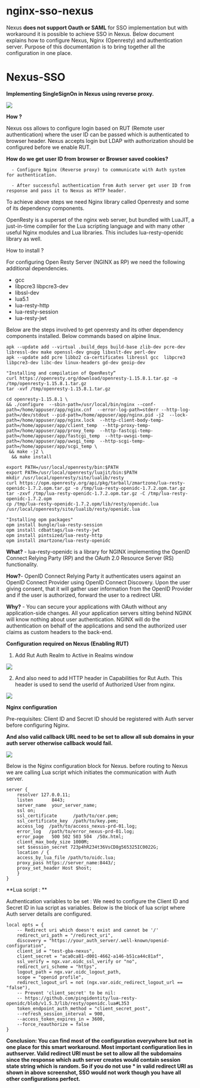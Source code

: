 # nginx-sso-nexus

Nexus **does not support Oauth or SAML** for SSO implementation but with workaround it is possible to achieve SSO in Nexus. Below document explains how to configure Nexus, Nginx (Openresty) and authentication server. Purpose of this documentation is to bring together all the configuration in one place.

# Nexus-SSO

**Implementing SingleSignOn in Nexus using reverse proxy.**

![](Images/SSO_Flow.png)


**How ?**

Nexus oss allows to configure login based on RUT (Remote user authentication) where the user ID can be passed which is authenticated to browser header. Nexus accepts login but
LDAP with authorization should be configured before we enable RUT.

**How do we get user ID from browser or Browser saved cookies?**

      - Configure Nginx (Reverse proxy) to communicate with Auth system for authentication.

      - After successful authentication from Auth server get user ID from response and pass it to Nexus as HTTP header.

To achieve above steps we need Nginx library called Openresty and some of its dependency components.

OpenResty   is a superset of the nginx web server, but bundled with LuaJIT, a just-in-time compiler for the Lua scripting language and with many other useful Nginx modules 
and Lua libraries. This includes lua-resty-openidc library as well.

How to install ?

For configuring Open Resty Server (NGINX as RP) we need the following additional dependencies.

  * gcc
*   libpcre3 libpcre3-dev
*   libssl-dev
*   lua5.1
*   lua-resty-http
*   lua-resty-session
*   lua-resty-jwt


Below are the steps involved to get openresty and its other dependency components installed. Below commands based on alpine linux.
```
apk --update add --virtual .build_deps build-base zlib-dev pcre-dev libressl-dev make openssl-dev gnupg libxslt-dev perl-dev
apk --update add pcre libbz2 ca-certificates libressl gcc  libpcre3 libpcre3-dev libc-dev linux-headers gd-dev geoip-dev

"Installing and compilation of OpenResty“
curl https://openresty.org/download/openresty-1.15.8.1.tar.gz -o /tmp/openresty-1.15.8.1.tar.gz
tar -xvf /tmp/openresty-1.15.8.1.tar.gz

cd openresty-1.15.8.1 \
&& ./configure  --sbin-path=/usr/local/bin/nginx --conf-path=/home/appuser/app/nginx.cnf  --error-log-path=stderr --http-log-path=/dev/stdout --pid-path=/home/appuser/app/nginx.pid -j2  --lock-path=/home/appuser/app/nginx.lock  --http-client-body-temp-path=/home/appuser/app/client_temp  --http-proxy-temp-path=/home/appuser/app/proxy_temp  --http-fastcgi-temp-path=/home/appuser/app/fastcgi_temp  --http-uwsgi-temp-path=/home/appuser/app/uwsgi_temp  --http-scgi-temp-path=/home/appuser/app/scgi_temp \
 && make -j2 \
  && make install
  
export PATH=/usr/local/openresty/bin:$PATH
export PATH=/usr/local/openresty/luajit/bin:$PATH
mkdir /usr/local/openresty/site/lualib/resty
curl https://opm.openresty.org/api/pkg/tarball/zmartzone/lua-resty-openidc-1.7.2.opm.tar.gz -o /tmp/lua-resty-openidc-1.7.2.opm.tar.gz
tar -zxvf /tmp/lua-resty-openidc-1.7.2.opm.tar.gz -C /tmp/lua-resty-openidc-1.7.2.opm
cp /tmp/lua-resty-openidc-1.7.2.opm/lib/resty/openidc.lua  /usr/local/openresty/site/lualib/resty/openidc.lua

"Installing opm packages"
opm install bungle/lua-resty-session 
opm install cdbattags/lua-resty-jwt
opm install pintsized/lua-resty-http
opm install zmartzone/lua-resty-openidc
```
**What?** - lua-resty-openidc is a library for NGINX implementing the OpenID Connect Relying Party (RP) and the OAuth 2.0 Resource Server (RS) functionality. 
 

**How?**- OpenID Connect Relying Party it authenticates users against an OpenID Connect Provider using OpenID Connect Discovery. Upon the user giving consent, that it will
gather user information from the OpenID Provider and if the user is authorized, forward the user to a redirect URI.
 

**Why?** -  You can secure your applications with OAuth without any application-side changes. All your application servers sitting behind NGINX will know nothing about user 
authentication. NGINX will do the authentication on behalf of the applications and send the authorized user claims as custom headers to the back-end.

**Configuration required on Nexus (Enabling RUT)**

1. Add Rut Auth Realm  to Active in  Realms window 

![](Images/Realms.png)


2. And also need to add HTTP header in Capabilities for Rut Auth. This header is used to send the userId of Authorized User from nginx. 

![](Images/RUT2.png)

**Nginx configuration**

Pre-requisites:  Client ID and Secret ID should be registered with Auth server before configuring Nginx. 

**And also valid callback URL need to be set to allow all sub domains in your auth server otherwise callback would fail.**

![](Images/Auth_redirect.png)

Below is the Nginx configuration block for Nexus. before routing to Nexus we are calling Lua script which initiates the communication with Auth server.

```
server {
    resolver 127.0.0.11;
    listen       8443;
    server_name  your_server_name; 
    ssl on;
    ssl_certificate      /path/to/cer.pem;
    ssl_certificate_key  /path/to/key.pem;
    access_log  /path/to/access_nexus-prd-01.log;
    error_log   /path/to/error_nexus-prd-01.log;
    error_page   500 502 503 504  /50x.html;
    client_max_body_size 1000M;
    set $session_secret 723p4hR234t36VsCD8g565325IC0022G;
    location / {
    access_by_lua_file /path/to/oidc.lua;
    proxy_pass https://server_name:8443/;
    proxy_set_header Host $host;
    }
}

```
**Lua script : **

Authentication variables to be set : We need to configure the Client ID and Secret ID in lua script as variables. 
Below is the block of lua script where Auth server details are configured.

```
local opts = {
    -- Redirect uri which doesn't exist and cannot be '/'
    redirect_uri_path = "/redirect_uri",
    discovery = "https://your_auth_server/.well-known/openid-configuration",
    client_id = "test-gba-nexus",
    client_secret = "aca0ca81-d001-4662-a146-b51ca44c81af",
    ssl_verify = ngx.var.oidc_ssl_verify or "no",
    redirect_uri_scheme = "https",
    logout_path = ngx.var.oidc_logout_path,
    scope = "openid profile",
    redirect_logout_url = not (ngx.var.oidc_redirect_logout_url == "false"),
    -- Prevent 'client_secret' to be nil:
    -- https://github.com/pingidentity/lua-resty-openidc/blob/v1.5.3/lib/resty/openidc.lua#L353
    token_endpoint_auth_method = "client_secret_post",
    --refresh_session_interval = 900,
    --access_token_expires_in = 3600,
    --force_reauthorize = false
}
```
**Conclusion:
      You can find most of the configuration everywhere but not in one place for this smart workaround. Most important configuration lies in authserver. Valid redirect URI must be set to allow all the subdomains since the response which auth server creates would contain session state string which is random. So if you do not use * in valid redirect URI as shown in above screenshot, SSO would not work though you have all other configurations perfect.**
